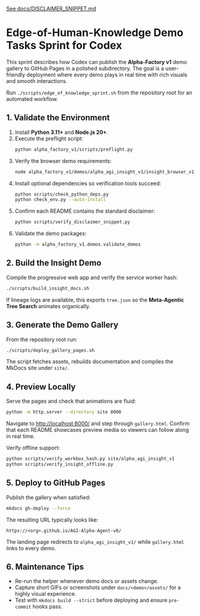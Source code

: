 [See docs/DISCLAIMER_SNIPPET.md](../docs/DISCLAIMER_SNIPPET.md)

# Edge-of-Human-Knowledge Demo Tasks Sprint for Codex

This sprint describes how Codex can publish the **Alpha-Factory v1** demo gallery to GitHub Pages in a polished subdirectory. The goal is a user-friendly deployment where every demo plays in real time with rich visuals and smooth interactions.

Run `./scripts/edge_of_knowledge_sprint.sh` from the repository root for an automated workflow.

## 1. Validate the Environment
1. Install **Python 3.11+** and **Node.js 20+**.
2. Execute the preflight script:
   ```bash
   python alpha_factory_v1/scripts/preflight.py
   ```
3. Verify the browser demo requirements:
   ```bash
   node alpha_factory_v1/demos/alpha_agi_insight_v1/insight_browser_v1/build/version_check.js
   ```
4. Install optional dependencies so verification tools succeed:
   ```bash
   python scripts/check_python_deps.py
   python check_env.py --auto-install
   ```
5. Confirm each README contains the standard disclaimer:
   ```bash
   python scripts/verify_disclaimer_snippet.py
   ```
6. Validate the demo packages:
   ```bash
   python -m alpha_factory_v1.demos.validate_demos
   ```

## 2. Build the Insight Demo
Compile the progressive web app and verify the service worker hash:
```bash
./scripts/build_insight_docs.sh
```
If lineage logs are available, this exports `tree.json` so the **Meta-Agentic Tree Search** animates organically.

## 3. Generate the Demo Gallery
From the repository root run:
```bash
./scripts/deploy_gallery_pages.sh
```
The script fetches assets, rebuilds documentation and compiles the MkDocs site under `site/`.

## 4. Preview Locally
Serve the pages and check that animations are fluid:
```bash
python -m http.server --directory site 8000
```
Navigate to <http://localhost:8000/> and step through `gallery.html`. Confirm that each README showcases preview media so viewers can follow along in real time.

Verify offline support:
```bash
python scripts/verify_workbox_hash.py site/alpha_agi_insight_v1
python scripts/verify_insight_offline.py
```

## 5. Deploy to GitHub Pages
Publish the gallery when satisfied:
```bash
mkdocs gh-deploy --force
```
The resulting URL typically looks like:
```
https://<org>.github.io/AGI-Alpha-Agent-v0/
```
The landing page redirects to `alpha_agi_insight_v1/` while `gallery.html` links to every demo.

## 6. Maintenance Tips
- Re-run the helper whenever demo docs or assets change.
- Capture short GIFs or screenshots under `docs/<demo>/assets/` for a highly visual experience.
- Test with `mkdocs build --strict` before deploying and ensure `pre-commit` hooks pass.
